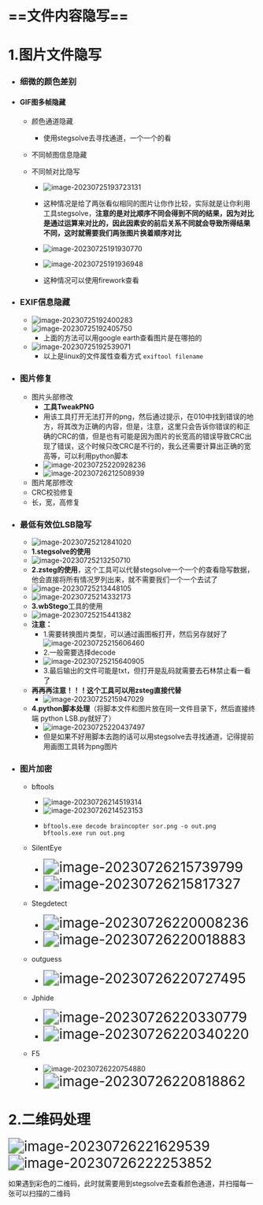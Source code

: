 # ==文件内容隐写==

# 1.图片文件隐写

- ### 细微的颜色差别

- #### **GIF图多帧隐藏**

  - 颜色通道隐藏

    - 使用stegsolve去寻找通道，一个一个的看
  - 不同帧图信息隐藏
  - 不同帧对比隐写

    - ![image-20230725193723131](C:\Users\hp\AppData\Roaming\Typora\typora-user-images\image-20230725193723131.png)
    - 这种情况是给了两张看似相同的图片让你作比较，实际就是让你利用工具stegsolve，**注意的是对比顺序不同会得到不同的结果，因为对比是通过运算来对比的，因此因素安的前后关系不同就会导致所得结果不同，这时就需要我们两张图片换着顺序对比**

    

    - ![image-20230725191930770](C:\Users\hp\AppData\Roaming\Typora\typora-user-images\image-20230725191930770.png)
    - ![image-20230725191936948](C:\Users\hp\AppData\Roaming\Typora\typora-user-images\image-20230725191936948.png) 
    - 这种情况可以使用firework查看 

- ### EXIF信息隐藏			

  - ![image-20230725192400283](C:\Users\hp\AppData\Roaming\Typora\typora-user-images\image-20230725192400283.png)
  - ![image-20230725192405750](C:\Users\hp\AppData\Roaming\Typora\typora-user-images\image-20230725192405750.png)
    - 上面的方法可以用google earth查看图片是在哪拍的
  - ![image-20230725192539071](C:\Users\hp\AppData\Roaming\Typora\typora-user-images\image-20230725192539071.png)
    - 以上是linux的文件属性查看方式 `exiftool filename`

- ### 图片修复

  - 图片头部修改
    - **工具TweakPNG**
    - 用该工具打开无法打开的png，然后通过提示，在010中找到错误的地方，将其改为正确的内容，但是，注意，这里只会告诉你错误的和正确的CRC的值，但是也有可能是因为图片的长宽高的错误导致CRC出现了错误，这个时候只改CRC是不行的，我么还需要计算出正确的宽高等，可以利用python脚本
    - ![image-20230725220928236](C:\Users\hp\AppData\Roaming\Typora\typora-user-images\image-20230725220928236.png)
    - ![image-20230726212508939](C:\Users\hp\AppData\Roaming\Typora\typora-user-images\image-20230726212508939.png)
  - 图片尾部修改
  - CRC校验修复
  - 长，宽，高修复

- ### 最低有效位LSB隐写

  - ![image-20230725212841020](C:\Users\hp\AppData\Roaming\Typora\typora-user-images\image-20230725212841020.png)
  - **1.stegsolve的使用**
  - ![image-20230725213250710](C:\Users\hp\AppData\Roaming\Typora\typora-user-images\image-20230725213250710.png)
  - **2.zsteg的使用**，这个工具可以代替stegsolve一个一个的查看隐写数据，他会直接将所有情况罗列出来，就不需要我们一个一个去试了
  - ![image-20230725213448105](C:\Users\hp\AppData\Roaming\Typora\typora-user-images\image-20230725213448105.png)
  - ![image-20230725214332173](C:\Users\hp\AppData\Roaming\Typora\typora-user-images\image-20230725214332173.png)
  - **3.wbStego**工具的使用
  - ![image-20230725215441382](C:\Users\hp\AppData\Roaming\Typora\typora-user-images\image-20230725215441382.png)
  - **注意：**
    - 1.需要转换图片类型，可以通过画图板打开，然后另存就好了![image-20230725215606460](C:\Users\hp\AppData\Roaming\Typora\typora-user-images\image-20230725215606460.png)
    - 2.一般需要选择decode
    - ![image-20230725215640905](C:\Users\hp\AppData\Roaming\Typora\typora-user-images\image-20230725215640905.png)
    - 3.最后输出的文件可能是txt，但打开是乱码就需要去石林禁止看一看了
  - **再再再注意！！！这个工具可以用zsteg直接代替**
    - ![image-20230725215947029](C:\Users\hp\AppData\Roaming\Typora\typora-user-images\image-20230725215947029.png)
  - **4.python脚本处理**（将脚本文件和图片放在同一文件目录下，然后直接终端 python LSB.py就好了）
    - ![image-20230725220437497](C:\Users\hp\AppData\Roaming\Typora\typora-user-images\image-20230725220437497.png)
    - 但是如果不好用脚本去跑的话可以用stegsolve去寻找通道，记得提前用画图工具转为png图片

- ### 图片加密

  - bftools
  
    - ![image-20230726214519314](C:\Users\hp\AppData\Roaming\Typora\typora-user-images\image-20230726214519314.png)
    - ![image-20230726214523153](C:\Users\hp\AppData\Roaming\Typora\typora-user-images\image-20230726214523153.png)
    - ```
      bftools.exe decode braincopter sor.png -o out.png
      bftools.exe run out.png
      ```
  
  - SilentEye
  
    - <img src="C:\Users\hp\AppData\Roaming\Typora\typora-user-images\image-20230726215739799.png" alt="image-20230726215739799" style="zoom:200%;" />
    - <img src="C:\Users\hp\AppData\Roaming\Typora\typora-user-images\image-20230726215817327.png" alt="image-20230726215817327" style="zoom:200%;" />
  
  - Stegdetect
  
    - <img src="C:\Users\hp\AppData\Roaming\Typora\typora-user-images\image-20230726220008236.png" alt="image-20230726220008236" style="zoom:200%;" />
    - <img src="C:\Users\hp\AppData\Roaming\Typora\typora-user-images\image-20230726220018883.png" alt="image-20230726220018883" style="zoom:200%;" />
  
  - outguess
  
    - <img src="C:\Users\hp\AppData\Roaming\Typora\typora-user-images\image-20230726220727495.png" alt="image-20230726220727495" style="zoom:200%;" />
  
  - Jphide
  
    - <img src="C:\Users\hp\AppData\Roaming\Typora\typora-user-images\image-20230726220330779.png" alt="image-20230726220330779" style="zoom:200%;" />
    - <img src="C:\Users\hp\AppData\Roaming\Typora\typora-user-images\image-20230726220340220.png" alt="image-20230726220340220" style="zoom:200%;" />
  
  - F5
  
    - ![image-20230726220754880](C:\Users\hp\AppData\Roaming\Typora\typora-user-images\image-20230726220754880.png)
    - <img src="C:\Users\hp\AppData\Roaming\Typora\typora-user-images\image-20230726220818862.png" alt="image-20230726220818862" style="zoom:200%;" />

# 2.二维码处理

<img src="C:\Users\hp\AppData\Roaming\Typora\typora-user-images\image-20230726221629539.png" alt="image-20230726221629539" style="zoom:200%;" />

<img src="C:\Users\hp\AppData\Roaming\Typora\typora-user-images\image-20230726222253852.png" alt="image-20230726222253852" style="zoom:200%;" />

如果遇到彩色的二维码，此时就需要用到stegsolve去查看颜色通道，并扫描每一张可以扫描的二维码